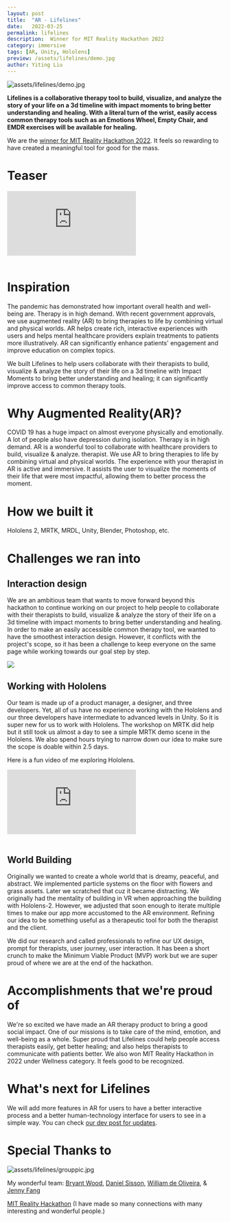 ```yaml
---
layout: post
title:  "AR - Lifelines"
date:   2022-03-25
permalink: lifelines
description:  Winner for MIT Reality Hackathon 2022
category: immersive 
tags: [AR, Unity, Hololens]
preview: /assets/lifelines/demo.jpg
author: Yiting Liu 
---
```


![assets/lifelines/demo.jpg](assets/lifelines/demo.jpg)

**Lifelines is a collaborative therapy tool to build, visualize, and analyze the story of your life on a 3d timeline with impact moments to bring better understanding and healing. With a literal turn of the wrist, easily access common therapy tools such as an Emotions Wheel, Empty Chair, and EMDR exercises will be available for healing.** 

We are the [winner for MIT Reality Hackathon 2022](https://devpost.com/software/lifelines). It feels so rewarding to have created a meaningful tool for good for the mass. 

# Teaser

<div class="iframe-container">
<iframe class="responsive-iframe" src="https://player.vimeo.com/video/692623398" frameborder="0" allow="autoplay; fullscreen" allowfullscreen></iframe>
</div>
<br>

# **Inspiration**

The pandemic has demonstrated how important overall health and well-being are. Therapy is in high demand. With recent government approvals, we use augmented reality (AR) to bring therapies to life by combining virtual and physical worlds. AR helps create rich, interactive experiences with users and helps mental healthcare providers explain treatments to patients more illustratively. AR can significantly enhance patients' engagement and improve education on complex topics.

We built Lifelines to help users collaborate with their therapists to build, visualize & analyze the story of their life on a 3d timeline with Impact Moments to bring better understanding and healing; it can significantly improve access to common therapy tools.

# **Why Augmented Reality(AR)?**

COVID 19 has a huge impact on almost everyone physically and emotionally. A lot of people also have depression during isolation. Therapy is in high demand. AR is a wonderful tool to collaborate with healthcare providers to build, visualize & analyze. therapist. We use AR to bring therapies to life by combining virtual and physical worlds. The experience with your therapist in AR is active and immersive. It assists the user to visualize the moments of their life that were most impactful, allowing them to better process the moment.

# **How we built it**

Hololens 2, MRTK, MRDL, Unity, Blender, Photoshop, etc.

# **Challenges we ran into**

## **Interaction design**

We are an ambitious team that wants to move forward beyond this hackathon to continue working on our project to help people to collaborate with their therapists to build, visualize & analyze the story of their life on a 3d timeline with impact moments to bring better understanding and healing. In order to make an easily accessible common therapy tool, we wanted to have the smoothest interaction design. However, it conflicts with the project's scope, so it has been a challenge to keep everyone on the same page while working towards our goal step by step.


<div class="img-container">
<img class="img-responsive" src="assets/lifelines/interaction.jpg">
</div>

## **Working with Hololens**

Our team is made up of a product manager, a designer, and three developers. Yet, all of us have no experience working with the Hololens and our three developers have intermediate to advanced levels in Unity. So it is super new for us to work with Hololens. The workshop on MRTK did help but it still took us almost a day to see a simple MRTK demo scene in the Hololens. We also spend hours trying to narrow down our idea to make sure the scope is doable within 2.5 days.

Here is a fun video of me exploring Hololens. 

<div class="iframe-container">
<iframe class="responsive-iframe" src="https://player.vimeo.com/video/694727960" frameborder="0" allow="autoplay; fullscreen" allowfullscreen></iframe>
</div>
<br>

## **World Building**

Originally we wanted to create a whole world that is dreamy, peaceful, and abstract. We implemented particle systems on the floor with flowers and grass assets. Later we scratched that cuz it became distracting. We originally had the mentality of building in VR when approaching the building with Hololens-2. However, we adjusted that soon enough to iterate multiple times to make our app more accustomed to the AR environment. Refining our idea to be something useful as a therapeutic tool for both the therapist and the client.

We did our research and called professionals to refine our UX design, prompt for therapists, user journey, user interaction. It has been a short crunch to make the Minimum Viable Product (MVP) work but we are super proud of where we are at the end of the hackathon.

# **Accomplishments that we're proud of**

We're so excited we have made an AR therapy product to bring a good social impact. One of our missions is to take care of the mind, emotion, and well-being as a whole. Super proud that Lifelines could help people access therapists easily, get better healing; and also helps therapists to communicate with patients better. We also won MIT Reality Hackathon in 2022 under Wellness category. It feels good to be recognized. 

# **What's next for Lifelines**

We will add more features in AR for users to have a better interactive process and a better human-technology interface for users to see in a simple way.
You can check [our dev post for updates](https://devpost.com/software/lifelines). 

# **Special Thanks to**

![assets/lifelines/grouppic.jpg](assets/lifelines/grouppic.jpg)

My wonderful team: [Bryant Wood](https://www.linkedin.com/in/bryantwood/), [Daniel Sisson](https://www.linkedin.com/in/danielsisson/), [William de Oliveira](https://www.linkedin.com/in/wdeoliveira/), & [Jenny Fang](https://www.linkedin.com/in/jenny-fang-396124aa/)

[MIT Reality Hackathon](https://www.mitrealityhack.com/) (I have made so many connections with many interesting and wonderful people.)